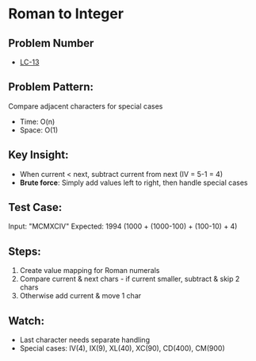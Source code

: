 # Roman to Integer

## Problem Number

- [LC-13](https://leetcode.com/problems/roman-to-integer/description/)

## Problem Pattern:

Compare adjacent characters for special cases

- Time: O(n)
- Space: O(1)

## Key Insight:

- When current < next, subtract current from next (IV = 5-1 = 4)
- **Brute force**: Simply add values left to right, then handle special cases

## Test Case:

Input: "MCMXCIV"
Expected: 1994 (1000 + (1000-100) + (100-10) + 4)

## Steps:

1. Create value mapping for Roman numerals
2. Compare current & next chars - if current smaller, subtract & skip 2 chars
3. Otherwise add current & move 1 char

## Watch:

- Last character needs separate handling
- Special cases: IV(4), IX(9), XL(40), XC(90), CD(400), CM(900)
